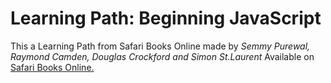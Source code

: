 # Learning Path: Beginning JavaScript
This a Learning Path from Safari Books Online made by *Semmy Purewal, Raymond Camden, Douglas Crockford and Simon St.Laurent*
Available on [Safari Books Online.](https://www.safaribooksonline.com/learning-paths/learning-path-beginning/9781491987124)
